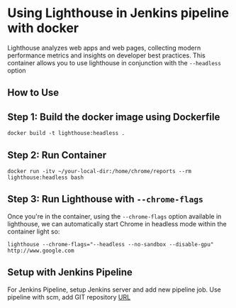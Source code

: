 # Using Lighthouse in Jenkins pipeline with docker

Lighthouse analyzes web apps and web pages, collecting modern performance metrics and insights on developer best practices. This container allows you to use lighthouse in conjunction with the `--headless` option

## How to Use

## Step 1: Build the docker image using Dockerfile

```
docker build -t lighthouse:headless .
```

## Step 2: Run Container

```
docker run -itv ~/your-local-dir:/home/chrome/reports --rm lighthouse:headless bash
```

## Step 3: Run Lighthouse with `--chrome-flags`

Once you're in the container, using the `--chrome-flags` option available in lighthouse, we can automatically start Chrome in headless mode within the container light so:

```
lighthouse --chrome-flags="--headless --no-sandbox --disable-gpu" http://www.google.com
```

## Setup with Jenkins Pipeline

For Jenkins Pipeline, setup Jenkins server and add new pipeline job. Use pipeline with scm, add GIT repository [URL](https://github.com/nareshanjuru/lighthouse)
